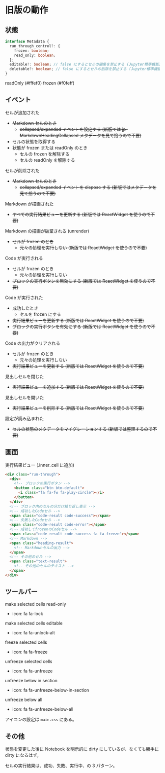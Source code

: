 # 旧版の動作

## 状態

```ts
interface Metadata {
  run_through_control?: {
    frozen: boolean;
    read_only: boolean;
  };
  editable?: boolean; // false にするとセルの編集を禁止する (Jupyter標準機能)
  deletable?: boolean; // false にするとセルの削除を禁止する (Jupyter標準機能)
}
```

readOnly (#fffef0)
frozen (#f0feff)

## イベント

セルが追加された

- ~~Markdown セルのとき~~
  - ~~collapsed/expanded イベントを設定する (新版では jp-MarkdownHeadingCollapsed メタデータを見て拾うので不要)~~
- セルの状態を取得する
- 状態が frozen または readOnly のとき
  - セルの frozen を解除する
  - セルの readOnly を解除する

セルが削除された

- ~~Markdown セルのとき~~
  - ~~collapsed/expanded イベントを dispose する (新版ではメタデータを見て拾うので不要)~~

Markdown が描画された

- ~~すべての実行結果ビューを更新する (新版では ReactWidget を使うので不要)~~

Markdown の描画が破棄される (unrender)

- ~~セルが frozen のとき~~
  - ~~元々の処理を実行しない (新版では ReactWidget を使うので不要)~~

Code が実行される

- セルが frozen のとき
  - 元々の処理を実行しない
- ~~ブロックの実行ボタンを無効にする (新版では ReactWidget を使うので不要)~~

Code が実行された

- 成功したとき
  - セルを frozen にする
- ~~実行結果ビューを更新する (新版では ReactWidget を使うので不要)~~
- ~~ブロックの実行ボタンを有効にする (新版では ReactWidget を使うので不要)~~

Code の出力がクリアされる

- セルが frozen のとき
  - 元々の処理を実行しない
- ~~実行結果ビューを更新する (新版では ReactWidget を使うので不要)~~

見出しセルを閉じた

- ~~実行結果ビューを追加する (新版では ReactWidget を使うので不要)~~

見出しセルを開いた

- ~~実行結果ビューを削除する (新版では ReactWidget を使うので不要)~~

設定が読み込まれた

- ~~セルの状態のメタデータをマイグレーションする (新版では整理するので不要)~~

## 画面

実行結果ビュー (.inner_cell に追加)

```html
<div class="run-through">
  <div>
    <!-- ブロックの実行ボタン -->
    <button class="btn btn-default">
      <i class="fa fa-fw fa-play-circle"></i>
    </button>
  </div>
  <!-- ブロック内のセルの分だけ繰り返し表示 -->
  <!-- 成功したCodeセル -->
  <span class="code-result code-success"></span>
  <!-- 失敗したCodeセル -->
  <span class="code-result code-error"></span>
  <!-- 成功してfrozenのCodeセル -->
  <span class="code-result code-success fa fa-freeze"></span>
  <!-- Markdown -->
  <span class="heading-result">
    <!-- Markdownセルの出力 -->
  </span>
  <!-- その他のセル -->
  <span class="text-result">
    <!-- その他のセルのテキスト -->
  </span>
</div>
```

## ツールバー

make selected cells read-only

- icon: fa fa-lock

make selected cells editable

- icon: fa fa-unlock-alt

freeze selected cells

- icon: fa fa-freeze

unfreeze selected cells

- icon: fa fa-unfreeze

unfreeze below in section

- icon: fa fa-unfreeze-below-in-section

unfreeze below all

- icon: fa fa-unfreeze-below-all

アイコンの設定は `main.css` にある。

## その他

状態を変更した後に Notebook を明示的に dirty にしているが、なくても勝手に dirty になるはず。

セルの実行結果は、成功、失敗、実行中、の 3 パターン。
